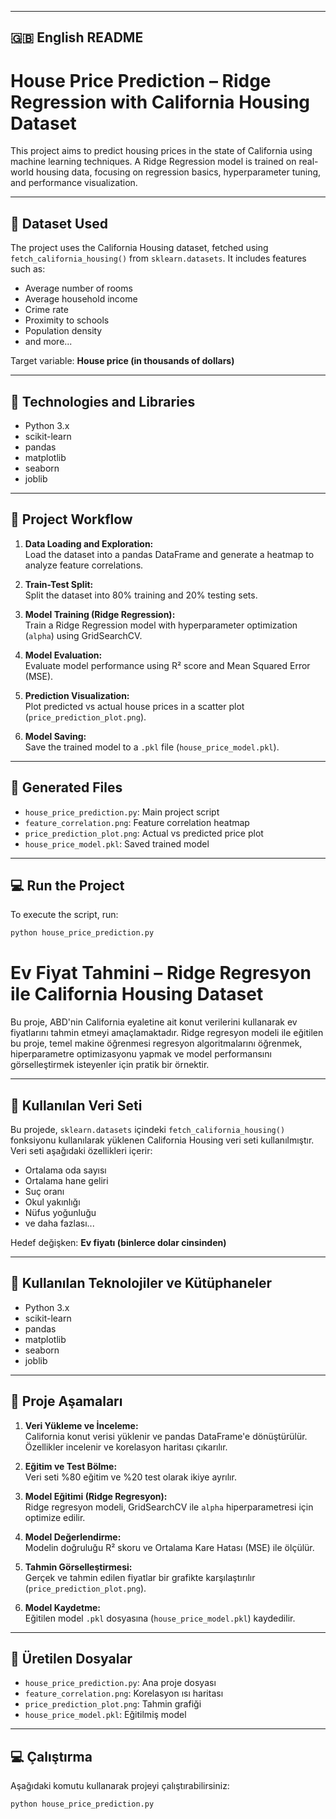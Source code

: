 
---

## 🇬🇧 English README


# House Price Prediction – Ridge Regression with California Housing Dataset

This project aims to predict housing prices in the state of California using machine learning techniques. A Ridge Regression model is trained on real-world housing data, focusing on regression basics, hyperparameter tuning, and performance visualization.

---

## 📌 Dataset Used

The project uses the California Housing dataset, fetched using `fetch_california_housing()` from `sklearn.datasets`. It includes features such as:

- Average number of rooms
- Average household income
- Crime rate
- Proximity to schools
- Population density
- and more...

Target variable: **House price (in thousands of dollars)**

---

## 🔧 Technologies and Libraries

- Python 3.x
- scikit-learn
- pandas
- matplotlib
- seaborn
- joblib

---

## 🚀 Project Workflow

1. **Data Loading and Exploration:**  
   Load the dataset into a pandas DataFrame and generate a heatmap to analyze feature correlations.

2. **Train-Test Split:**  
   Split the dataset into 80% training and 20% testing sets.

3. **Model Training (Ridge Regression):**  
   Train a Ridge Regression model with hyperparameter optimization (`alpha`) using GridSearchCV.

4. **Model Evaluation:**  
   Evaluate model performance using R² score and Mean Squared Error (MSE).

5. **Prediction Visualization:**  
   Plot predicted vs actual house prices in a scatter plot (`price_prediction_plot.png`).

6. **Model Saving:**  
   Save the trained model to a `.pkl` file (`house_price_model.pkl`).

---

## 📁 Generated Files

- `house_price_prediction.py`: Main project script
- `feature_correlation.png`: Feature correlation heatmap
- `price_prediction_plot.png`: Actual vs predicted price plot
- `house_price_model.pkl`: Saved trained model

---

## 💻 Run the Project

To execute the script, run:

```bash
python house_price_prediction.py
```

# Ev Fiyat Tahmini – Ridge Regresyon ile California Housing Dataset

Bu proje, ABD'nin California eyaletine ait konut verilerini kullanarak ev fiyatlarını tahmin etmeyi amaçlamaktadır. Ridge regresyon modeli ile eğitilen bu proje, temel makine öğrenmesi regresyon algoritmalarını öğrenmek, hiperparametre optimizasyonu yapmak ve model performansını görselleştirmek isteyenler için pratik bir örnektir.

---

## 📌 Kullanılan Veri Seti

Bu projede, `sklearn.datasets` içindeki `fetch_california_housing()` fonksiyonu kullanılarak yüklenen California Housing veri seti kullanılmıştır. Veri seti aşağıdaki özellikleri içerir:

- Ortalama oda sayısı
- Ortalama hane geliri
- Suç oranı
- Okul yakınlığı
- Nüfus yoğunluğu
- ve daha fazlası...

Hedef değişken: **Ev fiyatı (binlerce dolar cinsinden)**

---

## 🔧 Kullanılan Teknolojiler ve Kütüphaneler

- Python 3.x
- scikit-learn
- pandas
- matplotlib
- seaborn
- joblib

---

## 🚀 Proje Aşamaları

1. **Veri Yükleme ve İnceleme:**  
   California konut verisi yüklenir ve pandas DataFrame'e dönüştürülür. Özellikler incelenir ve korelasyon haritası çıkarılır.

2. **Eğitim ve Test Bölme:**  
   Veri seti %80 eğitim ve %20 test olarak ikiye ayrılır.

3. **Model Eğitimi (Ridge Regresyon):**  
   Ridge regresyon modeli, GridSearchCV ile `alpha` hiperparametresi için optimize edilir.

4. **Model Değerlendirme:**  
   Modelin doğruluğu R² skoru ve Ortalama Kare Hatası (MSE) ile ölçülür.

5. **Tahmin Görselleştirmesi:**  
   Gerçek ve tahmin edilen fiyatlar bir grafikte karşılaştırılır (`price_prediction_plot.png`).

6. **Model Kaydetme:**  
   Eğitilen model `.pkl` dosyasına (`house_price_model.pkl`) kaydedilir.

---

## 📁 Üretilen Dosyalar

- `house_price_prediction.py`: Ana proje dosyası
- `feature_correlation.png`: Korelasyon ısı haritası
- `price_prediction_plot.png`: Tahmin grafiği
- `house_price_model.pkl`: Eğitilmiş model

---

## 💻 Çalıştırma

Aşağıdaki komutu kullanarak projeyi çalıştırabilirsiniz:

```bash
python house_price_prediction.py

